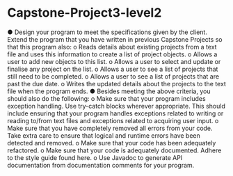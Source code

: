 # Capstone-Project3-level2
● Design your program to meet the specifications given by the client.
Extend the program that you have written in previous Capstone Projects
so that this program also:
o Reads details about existing projects from a text file and uses this
information to create a list of project objects.
o Allows a user to add new objects to this list.
o Allows a user to select and update or finalise any project on the list.
o Allows a user to see a list of projects that still need to be completed.
o Allows a user to see a list of projects that are past the due date.
o Writes the updated details about the projects to the text file when
the program ends.
● Besides meeting the above criteria, you should also do the following:
o Make sure that your program includes exception handling. Use
try-catch blocks wherever appropriate. This should include ensuring
that your program handles exceptions related to writing or reading
to/from text files and exceptions related to acquiring user input.
o Make sure that you have completely removed all errors from your
code. Take extra care to ensure that logical and runtime errors have
been detected and removed.
o Make sure that your code has been adequately refactored.
o Make sure that your code is adequately documented. Adhere to the
style guide found here.
o Use Javadoc to generate API documentation from documentation
comments for your program.
